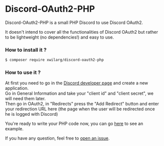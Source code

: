 # Discord-OAuth2-PHP

Discord-OAuth2-PHP is a small PHP Discord to use Discord OAuth2.

It doesn't intend to cover all the functionalities of Discord OAuth2 but rather to be lightweight (no dependencies!) and easy to use.<br/>

### How to install it ?
```bash
$ composer require xwilarg/discord-oauth2-php
```

### How to use it ?
At first you need to go in the [Discord developer page](https://discordapp.com/developers/applications/) and create a new application.<br/>
Go in General Information and take your "client id" and "client secret", we will need them later.<br/>
Then go in OAuth2, in "Redirects" press the "Add Redirect" button and enter your redirection URL here (the page when the user will be redirected once he is logged with Discord)

You're ready to write your PHP code now, you can go [here](/sample/index.php) to see an example.

If you have any question, feel free to [open an issue](https://github.com/Xwilarg/Discord-OAuth2-PHP/issues).
